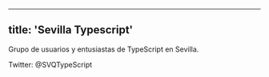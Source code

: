 
---
title: 'Sevilla Typescript'
---

Grupo de usuarios y entusiastas de TypeScript en Sevilla.

Twitter: @SVQTypeScript
